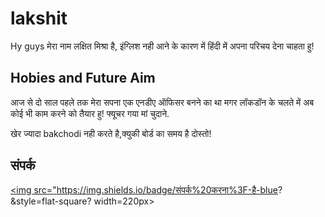 # lakshit
Hy guys
मेरा नाम लक्षित मिश्रा है, इंग्लिश नही आने के कारण में हिंदी
में अपना परिचय देना चाहता हु!
## Hobies and Future Aim
आज से दो साल पहले तक मेरा सपना एक एनडीए ऑफिसर 
बनने का था मगर लॉकडॉन के चलते में अब कोई भी काम 
करने को तैयार हु!  फ्यूचर गया मां चुदाने.



खेर ज्यादा bakchodi नही करते है,क्युकी बोर्ड का समय 
 है दोस्तो!
## संपर्क
   
   <a href="https://t.me/kdrnat"><img src="https://img.shields.io/badge/संपर्क%20करना%3F-है-blue?
&style=flat-square?
width=220px></a></p>
